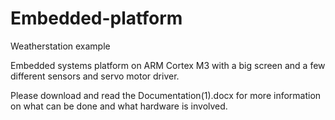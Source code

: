 # Embedded-platform
Weatherstation example


Embedded systems platform on ARM Cortex M3 with a big screen and a few  different sensors and servo motor driver.

Please download and read the Documentation(1).docx for more information on what can be done and what hardware is involved.
